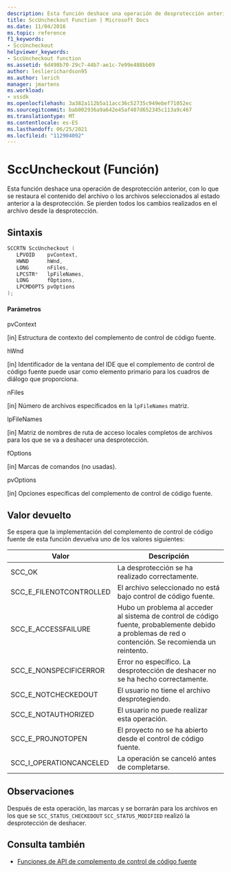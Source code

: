 ```yaml
---
description: Esta función deshace una operación de desprotección anterior, con lo que se restaura el contenido del archivo o los archivos seleccionados al estado anterior a la desprotección.
title: SccUncheckout Function | Microsoft Docs
ms.date: 11/04/2016
ms.topic: reference
f1_keywords:
- SccUncheckout
helpviewer_keywords:
- SccUncheckout function
ms.assetid: 6d498b70-29c7-44b7-ae1c-7e99e488bb09
author: leslierichardson95
ms.author: lerich
manager: jmartens
ms.workload:
- vssdk
ms.openlocfilehash: 3a382a112b5a11acc36c52735c949ebef71052ec
ms.sourcegitcommit: bab002936a9a642e45af407d652345c113a9c467
ms.translationtype: MT
ms.contentlocale: es-ES
ms.lasthandoff: 06/25/2021
ms.locfileid: "112904092"
---
```

# <a name="sccuncheckout-function"></a>SccUncheckout (Función)
Esta función deshace una operación de desprotección anterior, con lo que se restaura el contenido del archivo o los archivos seleccionados al estado anterior a la desprotección. Se pierden todos los cambios realizados en el archivo desde la desprotección.

## <a name="syntax"></a>Sintaxis

```cpp
SCCRTN SccUncheckout (
   LPVOID    pvContext,
   HWND      hWnd,
   LONG      nFiles,
   LPCSTR*   lpFileNames,
   LONG      fOptions,
   LPCMDOPTS pvOptions
);
```

#### <a name="parameters"></a>Parámetros
 pvContext

[in] Estructura de contexto del complemento de control de código fuente.

 hWnd

[in] Identificador de la ventana del IDE que el complemento de control de código fuente puede usar como elemento primario para los cuadros de diálogo que proporciona.

 nFiles

[in] Número de archivos especificados en la `lpFileNames` matriz.

 lpFileNames

[in] Matriz de nombres de ruta de acceso locales completos de archivos para los que se va a deshacer una desprotección.

 fOptions

[in] Marcas de comandos (no usadas).

 pvOptions

[in] Opciones específicas del complemento de control de código fuente.

## <a name="return-value"></a>Valor devuelto
 Se espera que la implementación del complemento de control de código fuente de esta función devuelva uno de los valores siguientes:

|Valor|Descripción|
|-----------|-----------------|
|SCC_OK|La desprotección se ha realizado correctamente.|
|SCC_E_FILENOTCONTROLLED|El archivo seleccionado no está bajo control de código fuente.|
|SCC_E_ACCESSFAILURE|Hubo un problema al acceder al sistema de control de código fuente, probablemente debido a problemas de red o contención. Se recomienda un reintento.|
|SCC_E_NONSPECIFICERROR|Error no específico. La desprotección de deshacer no se ha hecho correctamente.|
|SCC_E_NOTCHECKEDOUT|El usuario no tiene el archivo desprotegiendo.|
|SCC_E_NOTAUTHORIZED|El usuario no puede realizar esta operación.|
|SCC_E_PROJNOTOPEN|El proyecto no se ha abierto desde el control de código fuente.|
|SCC_I_OPERATIONCANCELED|La operación se canceló antes de completarse.|

## <a name="remarks"></a>Observaciones
 Después de esta operación, las marcas y se borrarán para los archivos en los que se `SCC_STATUS_CHECKEDOUT` `SCC_STATUS_MODIFIED` realizó la desprotección de deshacer.

## <a name="see-also"></a>Consulta también
- [Funciones de API de complemento de control de código fuente](../extensibility/source-control-plug-in-api-functions.md)
